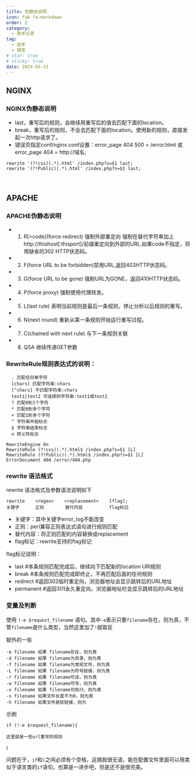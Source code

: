 ```yaml
---
title: 伪静态说明
icon: fab fa-markdown
order: 2
category:
  - 技术记录
tag:
  - 技术
  - 随笔
# star: true
# sticky: true
date: 2024-05-31
---
```


## NGINX
### NGINX伪静态说明
- last，重写后的规则，会继续用重写后的值去匹配下面的location。
- break，重写后的规则，不会去匹配下面的location。使用新的规则，直接发起一次http请求了。
- 错误页指定conf/nginx.conf设置：error_page 404 500   = /error.html 或 error_page 404 = http://域名;

``` 
rewrite '(?!css)(.*).html' /index.php?s=$1 last;
rewrite '(?!Public)(.*).html' /index.php?s=$1 last;
```

​     
## APACHE
### APACHE伪静态说明
- 1) R[=code](force redirect) 强制外部重定向 
  强制在替代字符串加上http://thishost[:thisport]/前缀重定向到外部的URL.如果code不指定，将用缺省的302 HTTP状态码。 
- 2) F(force URL to be forbidden)禁用URL,返回403HTTP状态码。 
- 3) G(force URL to be gone) 强制URL为GONE，返回410HTTP状态码。 
- 4) P(force proxy) 强制使用代理转发。 
- 5) L(last rule) 表明当前规则是最后一条规则，停止分析以后规则的重写。 
- 6) N(next round) 重新从第一条规则开始运行重写过程。 
- 7) C(chained with next rule) 与下一条规则关联
- 8) QSA 继续传递GET参数

### RewriteRule规则表达式的说明：
```
  . 匹配任何单字符 
  [chars] 匹配字符串:chars 
  [^chars] 不匹配字符串:chars 
  text1|text2 可选择的字符串:text1或text2 
  ? 匹配0到1个字符 
  * 匹配0到多个字符 
  + 匹配1到多个字符 
  ^ 字符串开始标志 
  $ 字符串结束标志 
  n 转义符标志
```


```
RewriteEngine On
RewriteRule (?!css)(.*).html$ /index.php?s=$1 [L]
RewriteRule (?!Public)(.*).html$ /index.php?s=$1 [L]
ErrorDocument 404 /error/404.php
```

### rewrite 语法格式
rewrite 语法格式及参数语法说明如下
```
rewrite    <regex>    <replacement>    [flag];
关键字      正则        替代内容          flag标记
```

- 关键字：其中关键字error_log不能改变
- 正则：perl兼容正则表达式语句进行规则匹配
- 替代内容：将正则匹配的内容替换成replacement
- flag标记：rewrite支持的flag标记

flag标记说明：
- last  #本条规则匹配完成后，继续向下匹配新的location URI规则
- break  #本条规则匹配完成即终止，不再匹配后面的任何规则
- redirect  #返回302临时重定向，浏览器地址会显示跳转后的URL地址
- permanent  #返回301永久重定向，浏览器地址栏会显示跳转后的URL地址


### 变量及判断
使用 `!-e $request_filename` 语句。其中`-e`表示只要`filename`存在，则为真，不管`filename`是什么类型，当然这里加了`!`就取反

额外的一些
```
-e filename 如果 filename存在，则为真
-d filename 如果 filename为目录，则为真 
-f filename 如果 filename为常规文件，则为真
-L filename 如果 filename为符号链接，则为真
-r filename 如果 filename可读，则为真 
-w filename 如果 filename可写，则为真 
-x filename 如果 filename可执行，则为真
-s filename 如果文件长度不为0，则为真
-h filename 如果文件是软链接，则为
```
示例
```
if (!-e $request_filename){

这里就是一些url重写的规则

｝
```

问题在于，`if`和`(`之间必须有个空格，这搞我很无语，能在配置文件里面可以用类似于语言类的`if`语句，也算是一进步吧，但是还不是很完美。



